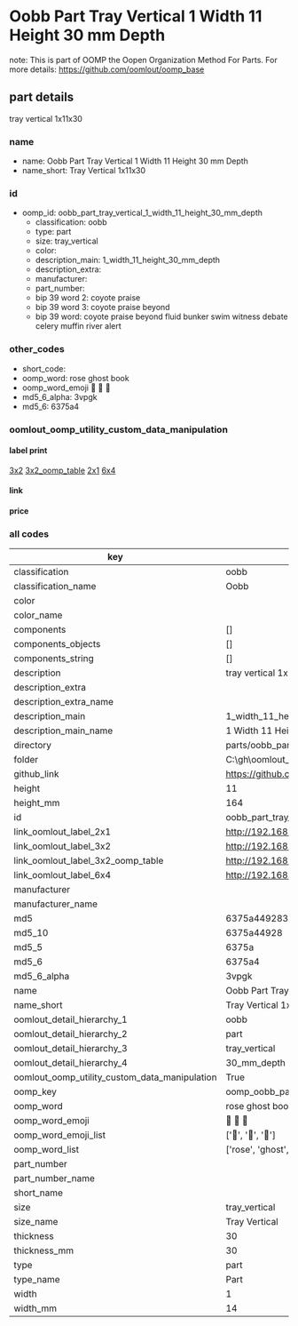 # Oobb Part Tray Vertical 1 Width 11 Height 30 mm Depth  

note: This is part of OOMP the Oopen Organization Method For Parts. For more details: https://github.com/oomlout/oomp_base

##  part details
  



tray vertical 1x11x30



### name
* name: Oobb Part Tray Vertical 1 Width 11 Height 30 mm Depth
* name_short: Tray Vertical 1x11x30 
### id
* oomp_id: oobb_part_tray_vertical_1_width_11_height_30_mm_depth
  * classification: oobb
  * type: part
  * size: tray_vertical
  * color: 
  * description_main: 1_width_11_height_30_mm_depth
  * description_extra: 
  * manufacturer: 
  * part_number: 
  * bip 39 word 2: coyote praise
  * bip 39 word 3: coyote praise beyond
  * bip 39 word: coyote praise beyond fluid bunker swim witness debate celery muffin river alert

### other_codes
* short_code: 
* oomp_word: rose ghost book
* oomp_word_emoji :rose: :ghost: :book:
* md5_6_alpha: 3vpgk
* md5_6: 6375a4






### oomlout_oomp_utility_custom_data_manipulation
#### label print
[3x2](http://192.168.1.245:1112/?label=oomp%203vpgk)
[3x2_oomp_table](http://192.168.1.108:1112/?label=oomp%203vpgk)
[2x1](http://192.168.1.242:1112/?label=oomp%203vpgk)
[6x4](http://192.168.1.55:1112/?label=oomp%203vpgk)    

#### link

                              

#### price







### all codes 
| key | value |  
| --- | --- |  
| classification | oobb |  
| classification_name | Oobb |  
| color |  |  
| color_name |  |  
| components | [] |  
| components_objects | [] |  
| components_string | [] |  
| description | tray vertical 1x11x30 |  
| description_extra |  |  
| description_extra_name |  |  
| description_main | 1_width_11_height_30_mm_depth |  
| description_main_name | 1 Width 11 Height 30 mm Depth |  
| directory | parts/oobb_part_tray_vertical_1_width_11_height_30_mm_depth |  
| folder | C:\gh\oomlout_oobb_version_4_generated_parts\parts\oobb_part_tray_vertical_1_width_11_height_30_mm_depth |  
| github_link | https://github.com/oomlout/oomlout_oomp_part_src/tree/main/parts/oobb_part_tray_vertical_1_width_11_height_30_mm_depth |  
| height | 11 |  
| height_mm | 164 |  
| id | oobb_part_tray_vertical_1_width_11_height_30_mm_depth |  
| link_oomlout_label_2x1 | http://192.168.1.242:1112/?label=oomp%203vpgk |  
| link_oomlout_label_3x2 | http://192.168.1.245:1112/?label=oomp%203vpgk |  
| link_oomlout_label_3x2_oomp_table | http://192.168.1.108:1112/?label=oomp%203vpgk |  
| link_oomlout_label_6x4 | http://192.168.1.55:1112/?label=oomp%203vpgk |  
| manufacturer |  |  
| manufacturer_name |  |  
| md5 | 6375a44928385f976f8f359a2baa618d |  
| md5_10 | 6375a44928 |  
| md5_5 | 6375a |  
| md5_6 | 6375a4 |  
| md5_6_alpha | 3vpgk |  
| name | Oobb Part Tray Vertical 1 Width 11 Height 30 mm Depth |  
| name_short | Tray Vertical 1x11x30  |  
| oomlout_detail_hierarchy_1 | oobb |  
| oomlout_detail_hierarchy_2 | part |  
| oomlout_detail_hierarchy_3 | tray_vertical |  
| oomlout_detail_hierarchy_4 | 30_mm_depth |  
| oomlout_oomp_utility_custom_data_manipulation | True |  
| oomp_key | oomp_oobb_part_tray_vertical_1_width_11_height_30_mm_depth |  
| oomp_word | rose ghost book |  
| oomp_word_emoji | :rose: :ghost: :book: |  
| oomp_word_emoji_list | [':rose:', ':ghost:', ':book:'] |  
| oomp_word_list | ['rose', 'ghost', 'book'] |  
| part_number |  |  
| part_number_name |  |  
| short_name |  |  
| size | tray_vertical |  
| size_name | Tray Vertical |  
| thickness | 30 |  
| thickness_mm | 30 |  
| type | part |  
| type_name | Part |  
| width | 1 |  
| width_mm | 14 |  
